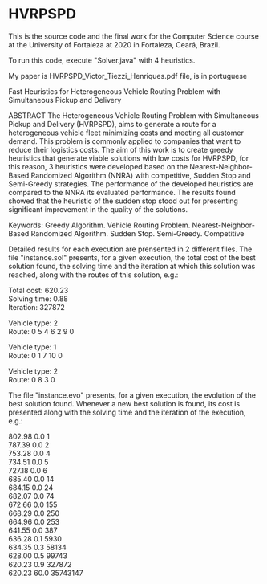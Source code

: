 # HVRPSPD

This is the source code and the final work for the Computer Science course at the University of Fortaleza at 2020 in Fortaleza, Ceará, Brazil.

To run this code, execute "Solver.java" with 4 heuristics.

My paper is HVRPSPD_Victor_Tiezzi_Henriques.pdf file, is in portuguese

Fast Heuristics for Heterogeneous Vehicle Routing Problem with Simultaneous Pickup and Delivery

ABSTRACT
The Heterogeneous Vehicle Routing Problem with Simultaneous Pickup and Delivery (HVRPSPD),
aims to generate a route for a heterogeneous vehicle fleet minimizing costs and meeting all
customer demand. This problem is commonly applied to companies that want to reduce their
logistics costs. The aim of this work is to create greedy heuristics that generate viable solutions with low costs for HVRPSPD, for this reason, 3 heuristics were developed based on the
Nearest-Neighbor-Based Randomized Algorithm (NNRA) with competitive, Sudden Stop and
Semi-Greedy strategies. The performance of the developed heuristics are compared to the NNRA
its evaluated performance. The results found showed that the heuristic of the sudden stop stood
out for presenting significant improvement in the quality of the solutions.

Keywords: Greedy Algorithm. Vehicle Routing Problem. Nearest-Neighbor-Based Randomized
Algorithm. Sudden Stop. Semi-Greedy. Competitive

Detailed results for each execution are prensented in 2 different files. The
file "instance.sol" presents, for a given execution, the total cost of the best
solution found, the solving time and the iteration at which this solution was
reached, along with the routes of this solution, e.g.:

Total cost:             620.23  
Solving time:             0.88  
Iteration:              327872  

Vehicle type:  2  
Route:             0    5    4    6    2    9    0  

Vehicle type:  1  
Route:             0    1    7   10    0  

Vehicle type:  2  
Route:             0    8    3    0  

The file "instance.evo" presents, for a given execution, the evolution of the
best solution found. Whenever a new best solution is found, its cost is
presented along with the solving time and the iteration of the execution,
e.g.:

  802.98   0.0              1  
  787.39   0.0              2  
  753.28   0.0              4  
  734.51   0.0              5  
  727.18   0.0              6  
  685.40   0.0             14  
  684.15   0.0             24  
  682.07   0.0             74  
  672.66   0.0            155  
  668.29   0.0            250  
  664.96   0.0            253  
  641.55   0.0            387  
  636.28   0.1           5930  
  634.35   0.3          58134  
  628.00   0.5          99743  
  620.23   0.9         327872  
  620.23  60.0       35743147  
